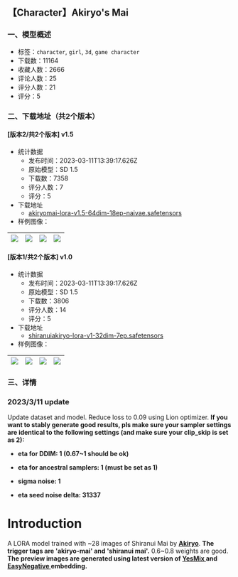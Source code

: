 ## 【Character】Akiryo's Mai
### 一、模型概述

- 标签：`character`, `girl`, `3d`, `game character`
- 下载数：11164
- 收藏人数：2666
- 评论人数：25
- 评分人数：21
- 评分：5

### 二、下载地址（共2个版本）

#### [版本2/共2个版本] v1.5

- 统计数据
  - 发布时间：2023-03-11T13:39:17.626Z
  - 原始模型：SD 1.5
  - 下载数：7358
  - 评分人数：7
  - 评分：5
- 下载地址
  - [akiryomai-lora-v1.5-64dim-18ep-naivae.safetensors](https://civitai.com/api/download/models/21625)
- 样例图像：

| <img src="https://image.civitai.com/xG1nkqKTMzGDvpLrqFT7WA/7dfb9734-2eef-4b35-0c35-ad0aa3fe3700/width=450/230039.jpeg" /> | <img src="https://image.civitai.com/xG1nkqKTMzGDvpLrqFT7WA/1cd1cb34-6deb-4825-233a-4d9814125500/width=450/230038.jpeg" /> | <img src="https://image.civitai.com/xG1nkqKTMzGDvpLrqFT7WA/2a243b18-d7a7-40ee-1453-960654a48100/width=450/230037.jpeg" /> | <img src="https://image.civitai.com/xG1nkqKTMzGDvpLrqFT7WA/af96a87a-fcdc-48b1-f22b-419befddfc00/width=450/230036.jpeg" /> |
| ---- | ---- | ---- | ---- |

#### [版本1/共2个版本] v1.0

- 统计数据
  - 发布时间：2023-03-11T13:39:17.626Z
  - 原始模型：SD 1.5
  - 下载数：3806
  - 评分人数：14
  - 评分：5
- 下载地址
  - [shiranuiakiryo-lora-v1-32dim-7ep.safetensors](https://civitai.com/api/download/models/19680)
- 样例图像：

| <img src="https://image.civitai.com/xG1nkqKTMzGDvpLrqFT7WA/22423e06-12f2-4246-e412-0d691e870600/width=450/207056.jpeg" /> | <img src="https://image.civitai.com/xG1nkqKTMzGDvpLrqFT7WA/2956db91-c07c-4675-29a2-a1a514bc0a00/width=450/207065.jpeg" /> | <img src="https://image.civitai.com/xG1nkqKTMzGDvpLrqFT7WA/5f22b145-65bf-4a88-feec-b5430a18cb00/width=450/207064.jpeg" /> | <img src="https://image.civitai.com/xG1nkqKTMzGDvpLrqFT7WA/a10bd190-2525-4eb5-cbc2-cd6cb2059d00/width=450/207063.jpeg" /> |
| ---- | ---- | ---- | ---- |


### 三、详情
<h3>2023/3/11 update</h3><p>Update dataset and model. Reduce loss to 0.09 using Lion optimizer. <strong>If you want to stably generate good results, pls make sure your sampler settings are identical to the following settings (and make sure your clip_skip is set as 2):</strong></p><ul><li><p><strong>eta for DDIM: 1 (0.67~1 should be ok)</strong></p></li><li><p><strong>eta for ancestral samplers: 1 (must be set as 1)</strong></p></li><li><p><strong>sigma noise: 1</strong></p></li><li><p><strong>eta seed noise delta: 31337</strong></p></li></ul><h1>Introduction</h1><p>A LORA model trained with ~28 images of Shiranui Mai by <a target="_blank" rel="ugc" href="https://twitter.com/Akiryooooo"><strong>Akiryo</strong></a>. <strong>The trigger tags are 'akiryo-mai' and 'shiranui mai'.</strong> 0.6~0.8 weights are good. <strong>The preview images are generated using latest version of </strong><a target="_blank" rel="ugc" href="https://civitai.com/models/9139/yesmix"><strong>YesMix </strong></a><strong>and </strong><a target="_blank" rel="ugc" href="https://civitai.com/models/7808/easynegative"><strong>EasyNegative </strong></a><strong>embedding.</strong></p>